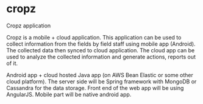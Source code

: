 cropz
=====

Cropz application

Cropz is a mobile + cloud application. This application can be used to collect information from the fields by field staff using mobile app (Android). The collected data then synced to cloud application. The cloud app can be used to analyze the collected information and generate actions, reports out of it.

Android app + cloud hosted Java app (on AWS Bean Elastic or some other cloud platform). The server side will be Spring framework with MongoDB or Cassandra for the data storage. Front end of the web app will be using AngularJS. Mobile part will be native android app.

